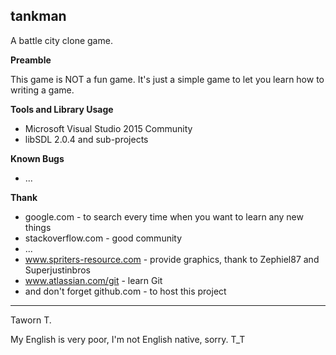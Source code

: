 **tankman**
-------

A battle city clone game.

**Preamble**

This game is NOT a fun game.  It's just a simple game to let you learn how to writing a game.

**Tools and Library Usage**

 - Microsoft Visual Studio 2015 Community
 - libSDL 2.0.4 and sub-projects

**Known Bugs**

 - ...

**Thank**

 - google.com - to search every time when you want to learn any new things
 - stackoverflow.com - good community
 - ...
 - www.spriters-resource.com - provide graphics, thank to Zephiel87 and Superjustinbros
 - www.atlassian.com/git - learn Git
 - and don't forget github.com - to host this project

----------
Taworn T.

My English is very poor, I'm not English native, sorry. T_T

